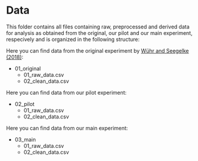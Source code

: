 # Data
This folder contains all files containing raw, preprocessed and derived data for analysis as obtained from the original, our pilot and our main experiment, respecively and is organized in the following structure:

Here you can find data from the original experiment by [Wühr and Seegelke (2018)](https://doi.org/10.5334/joc.19):
- 01_original
    - 01_raw_data.csv
    - 02_clean_data.csv
    
Here you can find data from our pilot experiment:
- 02_pilot
    - 01_raw_data.csv
    - 02_clean_data.csv
    
Here you can find data from our main experiment:
- 03_main
    - 01_raw_data.csv
    - 02_clean_data.csv
